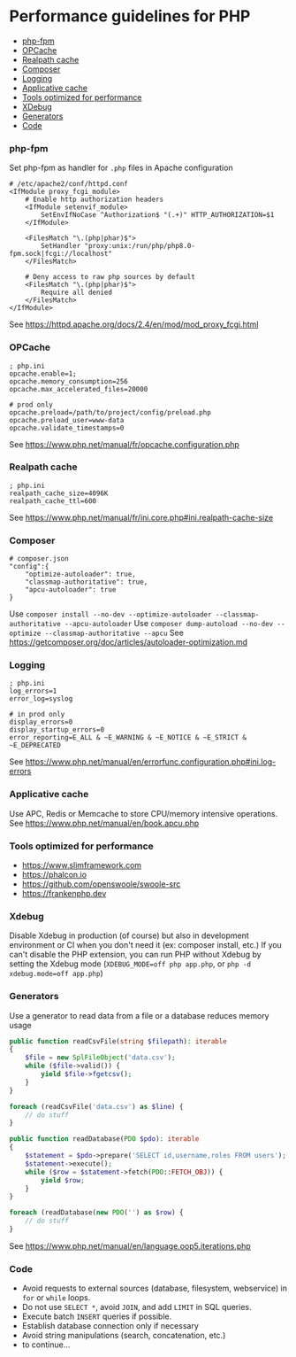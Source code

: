 # Performance guidelines for PHP

- [php-fpm](#php-fpm)
- [OPCache](#opcache)
- [Realpath cache](#realpath-cache)
- [Composer](#composer)
- [Logging](#logging)
- [Applicative cache](#applicative-cache)
- [Tools optimized for performance](#tools-optimized-for-performance)
- [XDebug](#xdebug)
- [Generators](#generators)
- [Code](#code)

### php-fpm
Set php-fpm as handler for `.php` files in Apache configuration
```
# /etc/apache2/conf/httpd.conf
<IfModule proxy_fcgi_module>
    # Enable http authorization headers
    <IfModule setenvif_module>
        SetEnvIfNoCase ^Authorization$ "(.+)" HTTP_AUTHORIZATION=$1
    </IfModule>

    <FilesMatch "\.(php|phar)$">
        SetHandler "proxy:unix:/run/php/php8.0-fpm.sock|fcgi://localhost"
    </FilesMatch>
    
    # Deny access to raw php sources by default
    <FilesMatch "\.(php|phar)$">
        Require all denied
    </FilesMatch>
</IfModule>
```
See https://httpd.apache.org/docs/2.4/en/mod/mod_proxy_fcgi.html

### OPCache
```
; php.ini
opcache.enable=1;
opcache.memory_consumption=256
opcache.max_accelerated_files=20000

# prod only
opcache.preload=/path/to/project/config/preload.php
opcache.preload_user=www-data
opcache.validate_timestamps=0
```
See https://www.php.net/manual/fr/opcache.configuration.php

### Realpath cache
```
; php.ini
realpath_cache_size=4096K
realpath_cache_ttl=600
```
See https://www.php.net/manual/fr/ini.core.php#ini.realpath-cache-size

### Composer
```
# composer.json
"config":{
    "optimize-autoloader": true,
    "classmap-authoritative": true,
    "apcu-autoloader": true
}
```
Use `composer install --no-dev --optimize-autoloader --classmap-authoritative --apcu-autoloader`
Use `composer dump-autoload --no-dev --optimize --classmap-authoritative --apcu`
See https://getcomposer.org/doc/articles/autoloader-optimization.md

### Logging
```
; php.ini
log_errors=1
error_log=syslog

# in prod only
display_errors=0
display_startup_errors=0
error_reporting=E_ALL & ~E_WARNING & ~E_NOTICE & ~E_STRICT & ~E_DEPRECATED
```
See https://www.php.net/manual/en/errorfunc.configuration.php#ini.log-errors

### Applicative cache
Use APC, Redis or Memcache to store CPU/memory intensive operations.  
See https://www.php.net/manual/en/book.apcu.php

### Tools optimized for performance
- https://www.slimframework.com
- https://phalcon.io
- https://github.com/openswoole/swoole-src
- https://frankenphp.dev

### Xdebug
Disable Xdebug in production (of course) but also in development environment or CI when you don't need it (ex: composer install, etc.) If you can't disable the PHP extension, you can run PHP without Xdebug by setting the Xdebug mode (`XDEBUG_MODE=off php app.php`, or `php -d xdebug.mode=off app.php`)

### Generators
Use a generator to read data from a file or a database reduces memory usage
```php
public function readCsvFile(string $filepath): iterable
{
    $file = new SplFileObject('data.csv');
    while ($file->valid()) {
        yield $file->fgetcsv();
    }
}

foreach (readCsvFile('data.csv') as $line) {
    // do stuff
}

public function readDatabase(PDO $pdo): iterable
{
    $statement = $pdo->prepare('SELECT id,username,roles FROM users');
    $statement->execute();
    while ($row = $statement->fetch(PDO::FETCH_OBJ)) {
        yield $row;
    }
}

foreach (readDatabase(new PDO('') as $row) {
    // do stuff
}
```
See https://www.php.net/manual/en/language.oop5.iterations.php

### Code
- Avoid requests to external sources (database, filesystem, webservice) in `for` or `while` loops.
- Do not use `SELECT *`, avoid `JOIN`, and add `LIMIT` in SQL queries.
- Execute batch `INSERT` queries if possible.
- Establish database connection only if necessary
- Avoid string manipulations (search, concatenation, etc.)
- to continue...
